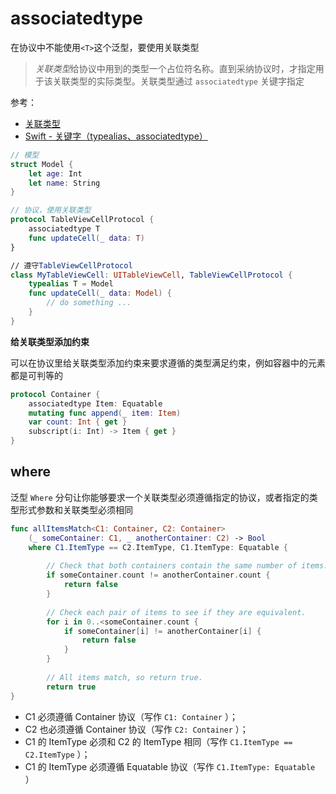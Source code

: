 # associatedtype

在协议中不能使用`<T>`这个泛型，要使用关联类型

> *关联类型*给协议中用到的类型一个占位符名称。直到采纳协议时，才指定用于该关联类型的实际类型。关联类型通过 `associatedtype` 关键字指定

参考：

+ [关联类型](<https://www.cnswift.org/generics#spl-10>)
+ [Swift - 关键字（typealias、associatedtype）](<https://a1049145827.github.io/2018/03/06/Swift-%E5%85%B3%E9%94%AE%E5%AD%97%EF%BC%88typealias%E3%80%81associatedtype%EF%BC%89/>)

```swift
// 模型
struct Model {
    let age: Int
    let name: String
}

// 协议，使用关联类型
protocol TableViewCellProtocol {
    associatedtype T
    func updateCell(_ data: T)
}

// 遵守TableViewCellProtocol
class MyTableViewCell: UITableViewCell, TableViewCellProtocol {
    typealias T = Model
    func updateCell(_ data: Model) {
        // do something ...
    }
}
```

**给关联类型添加约束**

可以在协议里给关联类型添加约束来要求遵循的类型满足约束，例如容器中的元素都是可判等的

```swift
protocol Container {
    associatedtype Item: Equatable
    mutating func append(_ item: Item)
    var count: Int { get }
    subscript(i: Int) -> Item { get }
}
```



## where

泛型 `Where` 分句让你能够要求一个关联类型必须遵循指定的协议，或者指定的类型形式参数和关联类型必须相同

```swift
func allItemsMatch<C1: Container, C2: Container>
    (_ someContainer: C1, _ anotherContainer: C2) -> Bool
    where C1.ItemType == C2.ItemType, C1.ItemType: Equatable {
        
        // Check that both containers contain the same number of items.
        if someContainer.count != anotherContainer.count {
            return false
        }
        
        // Check each pair of items to see if they are equivalent.
        for i in 0..<someContainer.count {
            if someContainer[i] != anotherContainer[i] {
                return false
            }
        }
        
        // All items match, so return true.
        return true
}
```

- C1 必须遵循 Container 协议（写作 `C1: Container` ）；
- C2 也必须遵循 Container 协议（写作 `C2: Container` ）；
- C1 的 ItemType 必须和 C2 的 ItemType 相同（写作 `C1.ItemType == C2.ItemType` ）；
- C1 的 ItemType 必须遵循 Equatable 协议（写作 `C1.ItemType: Equatable` ）



























